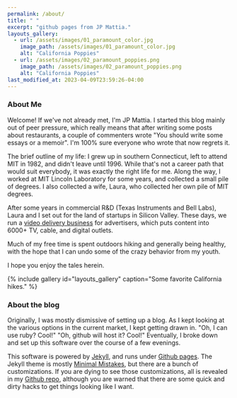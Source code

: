 ```yaml
---
permalink: /about/
title: " "
excerpt: "github pages from JP Mattia."
layouts_gallery:
  - url: /assets/images/01_paramount_color.jpg
    image_path: /assets/images/01_paramount_color.jpg
    alt: "California Poppies"
  - url: /assets/images/02_paramount_poppies.png
    image_path: /assets/images/02_paramount_poppies.png
    alt: "California Poppies"
last_modified_at: 2023-04-09T23:59:26-04:00
---
```


### About Me

Welcome! If we've not already met, I'm JP Mattia. I started this blog mainly out of peer pressure, which really means
that after writing some posts about restaurants, a couple of commenters wrote "You should write some essays or a
memoir". I'm 100% sure everyone who wrote that now regrets it.

The brief outline of my life: I grew up in southern Connecticut, left to attend MIT in 1982, and didn't leave
until 1996.  While that's not a career path that would suit everybody, it was exactly the right life for me. Along the
way, I worked at MIT Lincoln Laboratory for some years, and collected a small pile of degrees. I also collected a wife,
Laura, who collected her own pile of MIT degrees.

After some years in commercial R&D (Texas Instruments and Bell Labs), Laura and I set out for the land of startups in
Silicon Valley. These days, we run a [video delivery business](https://www.centaurdelivery.com) for advertisers, which
puts content into 6000+ TV, cable, and digital outlets.

Much of my free time is spent outdoors hiking and generally being healthy, with the hope that I can undo some of the
crazy behavior from my youth.

I hope you enjoy the tales herein.

{% include gallery id="layouts_gallery" caption="Some favorite California hikes." %}




### About the blog

Originally, I was mostly dismissive of setting up a blog. As I kept looking at the various options in the current
market, I kept getting drawn in. "Oh, I can use ruby? Cool!" "Oh, github will host it? Cool!" Eventually, I broke down
and set up this software over the course of a few evenings.

This software is powered by [Jekyll](https://jekyllrb.com), and runs under [Github pages](https://pages.github.com/).
The Jekyll theme is mostly [Minimal Mistakes](https://mademistakes.com/work/minimal-mistakes-jekyll-theme), but there
are a bunch of customizations. If you are dying to see those customizations, all is revealed in my [Github
repo](https://github.com/jpmattia/jpmattia.github.io), although you are warned that there are some quick and dirty hacks
to get things looking like I want.
